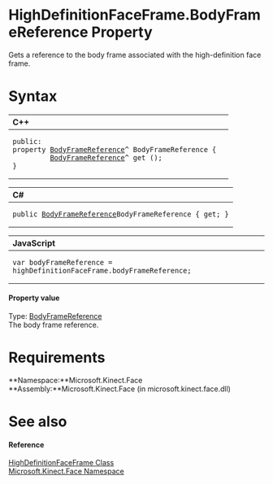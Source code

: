 HighDefinitionFaceFrame.BodyFrameReference Property  
===================================================  

Gets a reference to the body frame associated with the high-definition face frame. <span id="syntaxSection"></span>

Syntax  
======  

<table>
<colgroup>
<col width="100%" />
</colgroup>
<thead>
<tr class="header">
<th align="left">C++</th>
</tr>
</thead>
<tbody>
<tr class="odd">
<td align="left"><pre><code>public:  
property <a href="../../../Kinect/BodyFrameReference_Class.md">BodyFrameReference</a>^ BodyFrameReference {  
         <a href="../../../Kinect/BodyFrameReference_Class.md">BodyFrameReference</a>^ get ();  
}</code></pre></td>
</tr>
</tbody>
</table>

<table>
<colgroup>
<col width="100%" />
</colgroup>
<thead>
<tr class="header">
<th align="left">C#</th>
</tr>
</thead>
<tbody>
<tr class="odd">
<td align="left"><pre><code>public <a href="../../../Kinect/BodyFrameReference_Class.md">BodyFrameReference</a>BodyFrameReference { get; }</code></pre></td>
</tr>
</tbody>
</table>

<table>
<colgroup>
<col width="100%" />
</colgroup>
<thead>
<tr class="header">
<th align="left">JavaScript</th>
</tr>
</thead>
<tbody>
<tr class="odd">
<td align="left"><pre><code>var bodyFrameReference = highDefinitionFaceFrame.bodyFrameReference;</code></pre></td>
</tr>
</tbody>
</table>

<span id="ID4ER"></span>
#### Property value  

Type: [BodyFrameReference](../../../Kinect/BodyFrameReference_Class.md)  
The body frame reference.  

<span id="requirements"></span>

Requirements  
============  

**Namespace:**Microsoft.Kinect.Face  
**Assembly:**Microsoft.Kinect.Face (in microsoft.kinect.face.dll)  

<span id="ID4ECB"></span>

See also  
========  

<span id="ID4EEB"></span>
#### Reference  

[HighDefinitionFaceFrame Class](../../HighDefinitionFaceFrame.md)  
 [Microsoft.Kinect.Face Namespace](../../../Kinect.Face.md)  



<!--Please do not edit the data in the comment block below.-->
<!--
TOCTitle : BodyFrameReference Property
RLTitle : HighDefinitionFaceFrame.BodyFrameReference Property
KeywordK : BodyFrameReference property
KeywordK : HighDefinitionFaceFrame.BodyFrameReference property
KeywordF : Microsoft.Kinect.Face.HighDefinitionFaceFrame.BodyFrameReference
KeywordF : HighDefinitionFaceFrame.BodyFrameReference
KeywordF : BodyFrameReference
KeywordF : Microsoft.Kinect.Face.HighDefinitionFaceFrame.BodyFrameReference
KeywordA : P:Microsoft.Kinect.Face.HighDefinitionFaceFrame.BodyFrameReference
AssetID : P:Microsoft.Kinect.Face.HighDefinitionFaceFrame.BodyFrameReference
Locale : en-us
CommunityContent : 1
APIType : Managed
APILocation : microsoft.kinect.face.dll
APIName : Microsoft.Kinect.Face.HighDefinitionFaceFrame.BodyFrameReference
TargetOS : Windows
TopicType : kbSyntax
DevLang : VB
DevLang : CSharp
DevLang : JavaScript
DevLang : C++
DocSet : K4Wv2
ProjType : K4Wv2Proj
Technology : Kinect for Windows
Product : Kinect for Windows SDK v2
productversion : 20
-->

